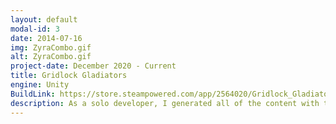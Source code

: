 ```yaml
---
layout: default
modal-id: 3
date: 2014-07-16
img: ZyraCombo.gif
alt: ZyraCombo.gif
project-date: December 2020 - Current
title: Gridlock Gladiators
engine: Unity
BuildLink: https://store.steampowered.com/app/2564020/Gridlock_Gladiators/
description: As a solo developer, I generated all of the content with the exception of some art assets. In order to test some game mechanics, I programmed an AI that uses a modified version of monte carlo tree search to learn how to play the game. I also created tools using Unity editor scripting to increase efficiency in animation, character creation, and UI development.
---
```

